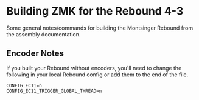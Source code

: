 # Building ZMK for the Rebound 4-3

Some general notes/commands for building the Montsinger Rebound from the assembly documentation.

## Encoder Notes

If you built your Rebound without encoders, you'll need to change the following in your local Rebound config or add them to the end of the file.

```
CONFIG_EC11=n
CONFIG_EC11_TRIGGER_GLOBAL_THREAD=n
```


